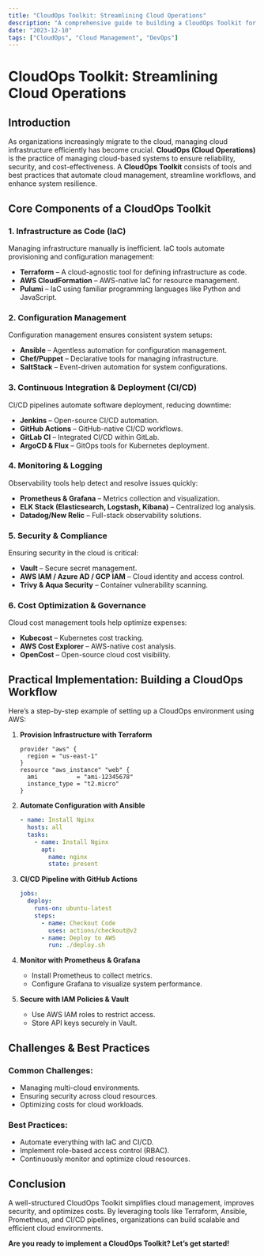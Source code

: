 ```yaml
---
title: "CloudOps Toolkit: Streamlining Cloud Operations"
description: "A comprehensive guide to building a CloudOps Toolkit for efficient cloud management."
date: "2023-12-10"
tags: ["CloudOps", "Cloud Management", "DevOps"]
---
```




# CloudOps Toolkit: Streamlining Cloud Operations

## Introduction

As organizations increasingly migrate to the cloud, managing cloud infrastructure efficiently has become crucial. **CloudOps (Cloud Operations)** is the practice of managing cloud-based systems to ensure reliability, security, and cost-effectiveness. A **CloudOps Toolkit** consists of tools and best practices that automate cloud management, streamline workflows, and enhance system resilience.

## Core Components of a CloudOps Toolkit

### 1. Infrastructure as Code (IaC)
Managing infrastructure manually is inefficient. IaC tools automate provisioning and configuration management:
- **Terraform** – A cloud-agnostic tool for defining infrastructure as code.
- **AWS CloudFormation** – AWS-native IaC for resource management.
- **Pulumi** – IaC using familiar programming languages like Python and JavaScript.

### 2. Configuration Management
Configuration management ensures consistent system setups:
- **Ansible** – Agentless automation for configuration management.
- **Chef/Puppet** – Declarative tools for managing infrastructure.
- **SaltStack** – Event-driven automation for system configurations.

### 3. Continuous Integration & Deployment (CI/CD)
CI/CD pipelines automate software deployment, reducing downtime:
- **Jenkins** – Open-source CI/CD automation.
- **GitHub Actions** – GitHub-native CI/CD workflows.
- **GitLab CI** – Integrated CI/CD within GitLab.
- **ArgoCD & Flux** – GitOps tools for Kubernetes deployment.

### 4. Monitoring & Logging
Observability tools help detect and resolve issues quickly:
- **Prometheus & Grafana** – Metrics collection and visualization.
- **ELK Stack (Elasticsearch, Logstash, Kibana)** – Centralized log analysis.
- **Datadog/New Relic** – Full-stack observability solutions.

### 5. Security & Compliance
Ensuring security in the cloud is critical:
- **Vault** – Secure secret management.
- **AWS IAM / Azure AD / GCP IAM** – Cloud identity and access control.
- **Trivy & Aqua Security** – Container vulnerability scanning.

### 6. Cost Optimization & Governance
Cloud cost management tools help optimize expenses:
- **Kubecost** – Kubernetes cost tracking.
- **AWS Cost Explorer** – AWS-native cost analysis.
- **OpenCost** – Open-source cloud cost visibility.

## Practical Implementation: Building a CloudOps Workflow

Here’s a step-by-step example of setting up a CloudOps environment using AWS:

1. **Provision Infrastructure with Terraform**  
   ```hcl
   provider "aws" {
     region = "us-east-1"
   }
   resource "aws_instance" "web" {
     ami           = "ami-12345678"
     instance_type = "t2.micro"
   }
   ```

2. **Automate Configuration with Ansible**  
   ```yaml
   - name: Install Nginx
     hosts: all
     tasks:
       - name: Install Nginx
         apt:
           name: nginx
           state: present
   ```

3. **CI/CD Pipeline with GitHub Actions**  
   ```yaml
   jobs:
     deploy:
       runs-on: ubuntu-latest
       steps:
         - name: Checkout Code
           uses: actions/checkout@v2
         - name: Deploy to AWS
           run: ./deploy.sh
   ```

4. **Monitor with Prometheus & Grafana**  
   - Install Prometheus to collect metrics.
   - Configure Grafana to visualize system performance.

5. **Secure with IAM Policies & Vault**  
   - Use AWS IAM roles to restrict access.
   - Store API keys securely in Vault.

## Challenges & Best Practices

### Common Challenges:
- Managing multi-cloud environments.
- Ensuring security across cloud resources.
- Optimizing costs for cloud workloads.

### Best Practices:
- Automate everything with IaC and CI/CD.
- Implement role-based access control (RBAC).
- Continuously monitor and optimize cloud resources.

## Conclusion

A well-structured CloudOps Toolkit simplifies cloud management, improves security, and optimizes costs. By leveraging tools like Terraform, Ansible, Prometheus, and CI/CD pipelines, organizations can build scalable and efficient cloud environments.

**Are you ready to implement a CloudOps Toolkit? Let’s get started!**
